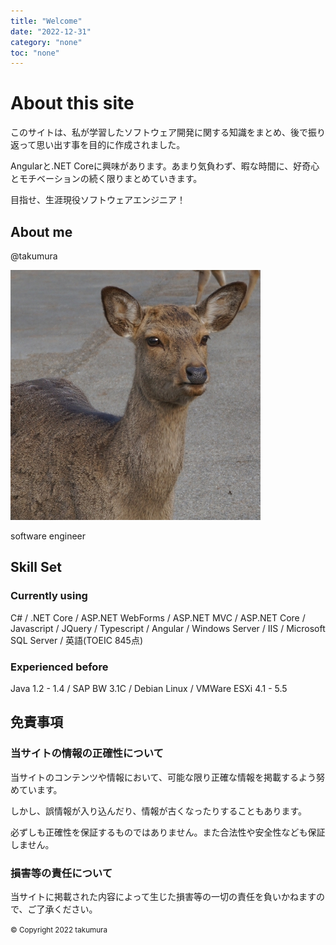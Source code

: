 ```yaml
---
title: "Welcome"
date: "2022-12-31"
category: "none"
toc: "none"
---
```


# About this site

このサイトは、私が学習したソフトウェア開発に関する知識をまとめ、後で振り返って思い出す事を目的に作成されました。

Angularと.NET Coreに興味があります。あまり気負わず、暇な時間に、好奇心とモチベーションの続く限りまとめていきます。

目指せ、生涯現役ソフトウェアエンジニア！

## About me

  <div class="about-me">
    <p>@takumura</p>
    <img class="avatar" src="assets/images/profile_20140615.jpg" />
    <p>software engineer</p>
  </div>

## Skill Set

### Currently using

C# / .NET Core / ASP.NET WebForms / ASP.NET MVC / ASP.NET Core / Javascript / JQuery / Typescript / Angular / Windows Server / IIS / Microsoft SQL Server / 英語(TOEIC 845点)

### Experienced before

Java 1.2 - 1.4 / SAP BW 3.1C / Debian Linux / VMWare ESXi 4.1 - 5.5

## 免責事項

### 当サイトの情報の正確性について

当サイトのコンテンツや情報において、可能な限り正確な情報を掲載するよう努めています。

しかし、誤情報が入り込んだり、情報が古くなったりすることもあります。

必ずしも正確性を保証するものではありません。また合法性や安全性なども保証しません。

### 損害等の責任について

当サイトに掲載された内容によって生じた損害等の一切の責任を負いかねますので、ご了承ください。

<small>&copy; Copyright 2022 takumura</small>
